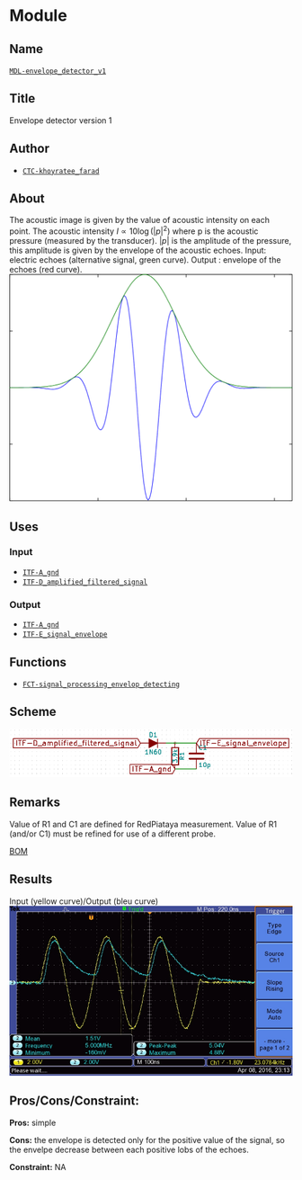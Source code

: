 # Module
<!---![](viewme.png)--->

## Name
[`MDL-envelope_detector_v1`]()

## Title
Envelope detector version 1

## Author
* [`CTC-khoyratee_farad`]()

## About
The acoustic image is given by the value of acoustic intensity on each point. The acoustic intensity $I \propto 10 \log \left( \left| p \right|^2\right)$ where p is the acoustic pressure (measured by the transducer). $\left| p \right|$ is the amplitude of the pressure, this amplitude is given by the envelope of the acoustic echoes.
Input: electric echoes (alternative signal, green curve).
Output : envelope of the echoes (red curve).
![](./images/pulseb.png)

## Uses
### Input
* [`ITF-A_gnd`]()
* [`ITF-D_amplified_filtered_signal`]()

### Output
* [`ITF-A_gnd`]()
* [`ITF-E_signal_envelope`]()

## Functions
* [`FCT-signal_processing_envelop_detecting`]()

## Scheme
![](images/scheme.png)

## Remarks
Value of R1 and C1 are defined for RedPiataya measurement.
Value of R1 (and/or C1) must be refined for use of a different probe.

[BOM](./src/MDL-envelope_detector_v1.csv)

## Results
Input (yellow curve)/Output (bleu curve)
![](./images/result.jpg)

## Pros/Cons/Constraint:

**Pros:** simple

**Cons:** the envelope is detected only for the positive value of the signal, so the envelpe decrease between each positive lobs of the echoes.

**Constraint:** NA
